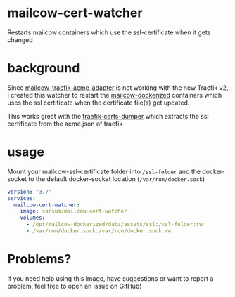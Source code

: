 # mailcow-cert-watcher
Restarts mailcow containers which use the ssl-certificate when it gets changed

# background
Since [mailcow-traefik-acme-adapter](https://github.com/jovobe/mailcow-traefik-acme-adapter) is not working with the
new Traefik v2, I created this watcher to restart the [mailcow-dockerized](https://github.com/mailcow/mailcow-dockerized)
containers which uses the ssl certificate when the certificate file(s) get updated.

This works great with the [traefik-certs-dumper](https://github.com/humenius/traefik-certs-dumper/) which extracts the
ssl certificate from the acme.json of traefik

# usage
Mount your mailcow-ssl-certificate folder into `/ssl-folder` and the docker-socket to the default docker-socket location
(`/var/run/docker.sock`)
```yml
version: "3.7"
services:
  mailcow-cert-watcher:
    image: sarsum/mailcow-cert-watcher
    volumes:
      - /opt/mailcow-dockerized/data/assets/ssl:/ssl-folder:rw
      - /var/run/docker.sock:/var/run/docker.sock:rw
```

# Problems?
If you need help using this image, have suggestions or want to report a problem, feel free to open an issue on GitHub!